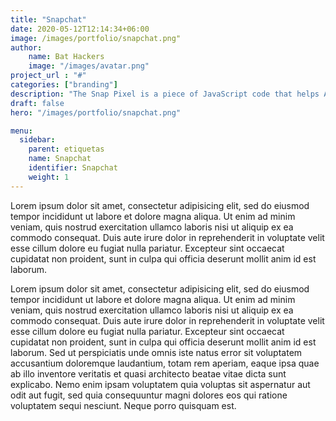```yaml
---
title: "Snapchat"
date: 2020-05-12T12:14:34+06:00
image: /images/portfolio/snapchat.png"
author:
    name: Bat Hackers
    image: "/images/avatar.png"
project_url : "#"
categories: ["branding"]
description: "The Snap Pixel is a piece of JavaScript code that helps Advertisers measure the cross-device impact of Campaigns. Advertisers will be able to see how many Snapchatters take action on their website(s)."
draft: false
hero: "/images/portfolio/snapchat.png"

menu:
  sidebar:
    parent: etiquetas
    name: Snapchat
    identifier: Snapchat
    weight: 1
---
```


Lorem ipsum dolor sit amet, consectetur adipisicing elit, sed do eiusmod tempor incididunt ut labore
et dolore magna aliqua. Ut enim ad minim veniam, quis nostrud exercitation ullamco laboris nisi ut aliquip
ex ea commodo consequat. Duis aute irure dolor in reprehenderit in voluptate velit esse cillum dolore eu
fugiat nulla pariatur. Excepteur sint occaecat cupidatat non proident, sunt in culpa qui officia deserunt
mollit anim id est laborum.

Lorem ipsum dolor sit amet, consectetur adipisicing elit, sed do eiusmod tempor incididunt ut labore et
dolore magna aliqua. Ut enim ad minim veniam, quis nostrud exercitation ullamco laboris nisi ut aliquip ex
ea commodo consequat. Duis aute irure dolor in reprehenderit in voluptate velit esse cillum dolore eu fugiat
nulla pariatur. Excepteur sint occaecat cupidatat non proident, sunt in culpa qui officia deserunt mollit
anim id est laborum. Sed ut perspiciatis unde omnis iste natus error sit voluptatem accusantium doloremque
laudantium, totam rem aperiam, eaque ipsa quae ab illo inventore veritatis et quasi architecto beatae vitae
dicta sunt explicabo. Nemo enim ipsam voluptatem quia voluptas sit aspernatur aut odit aut fugit, sed quia
consequuntur magni dolores eos qui ratione voluptatem sequi nesciunt. Neque porro quisquam est.